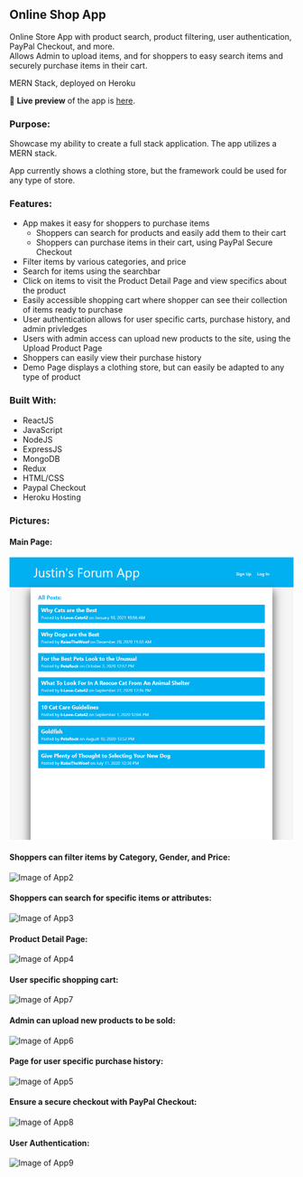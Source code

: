 ## Online Shop App
Online Store App with product search, product filtering, user authentication, PayPal Checkout, and more. 
<br/> Allows Admin to upload items, and for shoppers to easy search items and securely purchase items in their cart.

MERN Stack, deployed on Heroku

🔗 **Live preview** of the app is [here](https://justins-online-shop.herokuapp.com).

### Purpose: ###
Showcase my ability to create a full stack application. The app utilizes a MERN stack.

App currently shows a clothing store, but the framework could be used for any type of store.

### Features: ###

* App makes it easy for shoppers to purchase items
  * Shoppers can search for products and easily add them to their cart
  * Shoppers can purchase items in their cart, using PayPal Secure Checkout
* Filter items by various categories, and price
* Search for items using the searchbar
* Click on items to visit the Product Detail Page and view specifics about the product
* Easily accessible shopping cart where shopper can see their collection of items ready to purchase
* User authentication allows for user specific carts, purchase history, and admin privledges
* Users with admin access can upload new products to the site, using the Upload Product Page
* Shoppers can easily view their purchase history
* Demo Page displays a clothing store, but can easily be adapted to any type of product

### Built With: ###

* ReactJS
* JavaScript
* NodeJS
* ExpressJS
* MongoDB
* Redux
* HTML/CSS
* Paypal Checkout
* Heroku Hosting

### Pictures: ###

#### Main Page: ####
![Image of App](./images/Readme1.png)
#### Shoppers can filter items by Category, Gender, and Price: #### 
![Image of App2](./ReadMe-Images/ReadMe2.png)
#### Shoppers can search for specific items or attributes: #### 
![Image of App3](./ReadMe-Images/ReadMe3.png)
#### Product Detail Page: #### 
![Image of App4](./ReadMe-Images/ReadMe4.png)
#### User specific shopping cart: #### 
![Image of App7](./ReadMe-Images/ReadMe7.png)
#### Admin can upload new products to be sold: #### 
![Image of App6](./ReadMe-Images/ReadMe6.png)
#### Page for user specific purchase history: #### 
![Image of App5](./ReadMe-Images/ReadMe5.png)
#### Ensure a secure checkout with PayPal Checkout: #### 
![Image of App8](./ReadMe-Images/ReadMe8.png)
#### User Authentication: #### 
![Image of App9](./ReadMe-Images/ReadMe9.png)

